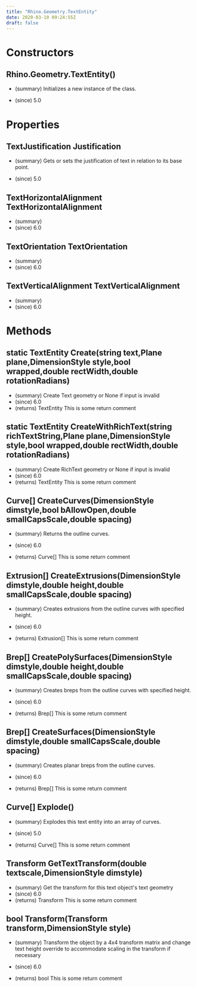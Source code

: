 ```yaml
---
title: "Rhino.Geometry.TextEntity"
date: 2020-03-10 09:24:55Z
draft: false
---
```


# Constructors
## Rhino.Geometry.TextEntity()
- (summary) 
     Initializes a new instance of the  class.
     
- (since) 5.0
# Properties
## TextJustification Justification
- (summary) 
     Gets or sets the justification of text in relation to its base point.
     
- (since) 5.0
## TextHorizontalAlignment TextHorizontalAlignment
- (summary) 
- (since) 6.0
## TextOrientation TextOrientation
- (summary) 
- (since) 6.0
## TextVerticalAlignment TextVerticalAlignment
- (summary) 
- (since) 6.0
# Methods
## static TextEntity Create(string text,Plane plane,DimensionStyle style,bool wrapped,double rectWidth,double rotationRadians)
- (summary)  Create Text geometry or None if input is invalid 
- (since) 6.0
- (returns) TextEntity This is some return comment
## static TextEntity CreateWithRichText(string richTextString,Plane plane,DimensionStyle style,bool wrapped,double rectWidth,double rotationRadians)
- (summary)  Create RichText geometry or None if input is invalid 
- (since) 6.0
- (returns) TextEntity This is some return comment
## Curve[] CreateCurves(DimensionStyle dimstyle,bool bAllowOpen,double smallCapsScale,double spacing)
- (summary) 
     Returns the outline curves.
     
- (since) 6.0
- (returns) Curve[] This is some return comment
## Extrusion[] CreateExtrusions(DimensionStyle dimstyle,double height,double smallCapsScale,double spacing)
- (summary) 
     Creates extrusions from the outline curves with specified height.
     
- (since) 6.0
- (returns) Extrusion[] This is some return comment
## Brep[] CreatePolySurfaces(DimensionStyle dimstyle,double height,double smallCapsScale,double spacing)
- (summary) 
     Creates breps from the outline curves with specified height.
     
- (since) 6.0
- (returns) Brep[] This is some return comment
## Brep[] CreateSurfaces(DimensionStyle dimstyle,double smallCapsScale,double spacing)
- (summary) 
     Creates planar breps from the outline curves.
     
- (since) 6.0
- (returns) Brep[] This is some return comment
## Curve[] Explode()
- (summary) 
     Explodes this text entity into an array of curves.
     
- (since) 5.0
- (returns) Curve[] This is some return comment
## Transform GetTextTransform(double textscale,DimensionStyle dimstyle)
- (summary)  Get the transform for this text object's text geometry 
- (since) 6.0
- (returns) Transform This is some return comment
## bool Transform(Transform transform,DimensionStyle style)
- (summary) 
     Transform the object by a 4x4 transform matrix and change text height
     override to accommodate scaling in the transform if necessary
     
- (since) 6.0
- (returns) bool This is some return comment
